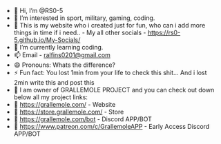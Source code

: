 - 👋 Hi, I’m @RS0-5
- 👀 I’m interested in sport, military, gaming, coding.
- 🛜 This is my website who i created just for fun, who can i add more things in time if i need.. - My all other socials - https://rs0-5.github.io/My-Socials/
- 🌱 I’m currently learning coding.
- 📫 Email - ralfins0201@gmail.com
- 😄 Pronouns: Whats the difference?
- ⚡ Fun fact: You lost 1min from your life to check this shit... And i lost 2min write this and post this 
- 👤 I am owner of GRALLEMOLE PROJECT and you can check out down below all my project links:
- 💫 https://grallemole.com/ - Website
- 🛒 https://store.grallemole.com/ - Store
- 🤖 https://grallemole.com/bot - Discord APP/BOT
- 🤖 https://www.patreon.com/c/GrallemoleAPP - Early Access Discord APP/BOT
<!---
RS0-5/RS0-5 is a ✨ special ✨ repository because its `README.md` (this file) appears on your GitHub profile.
You can click the Preview link to take a look at your changes.
--->
